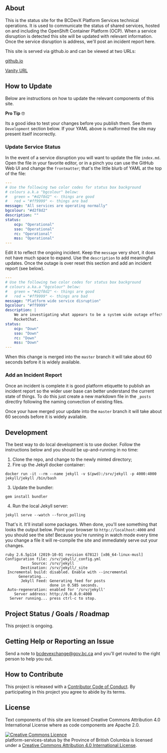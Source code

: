
## About

This is the status site for the BCDevX Platform Services technical operations. It is used to communicate the status of shared services, hosted on and including the OpenShift Container Platform (OCP). When a service disruption is detected this site will be updated with relevant information. Once the service disruption is address, we'll post an incident report here.

This site is served via github.io and can be viewed at two URLs:

[github.io](https://bcgov.github.io/platform-services-status)

[Vanity URL](https://status.devops.gov.bc.ca/)

## How to Update

Below are instructions on how to update the relevant components of this site.

**Pro Tip** 🤓

Its a good idea to test your changes before you publish them. See them `Development` section below. If your YAML above is malformed the site may present itself incorrectly.

### Update Service Status

In the event of a service disruption you will want to update the file `index.md`. Open the file in your favorite editor, or in a pinch you can use the GitHub Web UI and change the `frontmatter`; that's the little blurb of YAML at the top of the file:

```yaml
---
# Use the following two color codes for status box background
# colours a.k.a "bgcolour" below: 
#   green = "#d2f8d2" <- things are good
#   red = "#ff9999" <- things are bad
message: "All services are operating normally"
bgcolour: "#d2f8d2"
description: ""
status:
    ocp: "Operational"
    sso: "Operational"
    rc: "Operational"
    mss: "Operational"
---
```

Edit it to reflect the ongoing incident. Keep the `message` very short, it does not have much space to expand. Use the `description` to add meaningful updates. Once the outage is over reset this section and add an incident report (see below).

```yaml
---
# Use the following two color codes for status box background
# colours a.ka.a "bgcolour" below: 
#   green = "#d2f8d2" <- things are good
#   red = "#ff9999" <- things are bad
message: "Platform wide service disruption"
bgcolour: "#ff9999"
description: |
    We are investigating what appears to be a system wide outage effecting a wide range of services including OCP, SSO and
    RocketChat.
status:
    ocp: "Down"
    sso: "Down"
    rc: "Down"
    mss: "Down"
---
```

When this change is merged into the `master` branch it will take about 60 seconds before it is widely available. 

### Add an Incident Report

Once an incident is complete it is good platform etiquette to publish an incident report so the wider user base can better understand the current state of things. To do this just create a new markdown file in the `_posts` directlry following the naming convection of existing files.

Once your have merged your update into the `master` branch it will take about 60 seconds before it is widely available.

## Development

The best way to do local development is to use docker. Follow the instructions below and you should be up-and-running in no time:

1. Clone the repo, and change to the newly minted directory;
2. Fire up the Jekyll docker container:

```console
docker run -it --rm --name jekyll -v $(pwd):/srv/jekyll -p 4000:4000 jekyll/jekyll /bin/bash
```
3. Update the bundler:

```console
gem install bundler
```
4. Run the local Jekyll server:

```console
jekyll serve --watch --force_polling
```

That's it. It'll install some packages. When done, you'll see something that looks the output below. Point your browser to `http://localhost:4000` and you should see the site! Because you're running in watch mode every time you change a file it will re-compile the site and immediately serve out your changes.

```console
ruby 2.6.5p114 (2019-10-01 revision 67812) [x86_64-linux-musl]
Configuration file: /srv/jekyll/_config.yml
            Source: /srv/jekyll
       Destination: /srv/jekyll/_site
 Incremental build: disabled. Enable with --incremental
      Generating... 
       Jekyll Feed: Generating feed for posts
                    done in 0.585 seconds.
 Auto-regeneration: enabled for '/srv/jekyll'
    Server address: http://0.0.0.0:4000
  Server running... press ctrl-c to stop.
  ```

## Project Status / Goals / Roadmap

This project is ongoing.

## Getting Help or Reporting an Issue

Send a note to bcdevexchange@gov.bc.ca and you'll get routed to the right person to help you out.

## How to Contribute

This project is released with a [Contributor Code of Conduct](CODE_OF_CONDUCT.md). By participating in this project you agree to abide by its terms.

## License

Text components of this site are licensed Creative Commons Attribution 4.0 International License where as code components are Apache 2.0.

<a rel="license" href="http://creativecommons.org/licenses/by/4.0/"><img alt="Creative Commons Licence" style="border-width:0" src="https://i.creativecommons.org/l/by/4.0/80x15.png" /></a><br /><span xmlns:dct="http://purl.org/dc/terms/" property="dct:title">platform-services-status</span> by <span xmlns:cc="http://creativecommons.org/ns#" property="cc:attributionName">the Province of British Columbia</span> is licensed under a <a rel="license" href="http://creativecommons.org/licenses/by/4.0/">Creative Commons Attribution 4.0 International License</a>.

